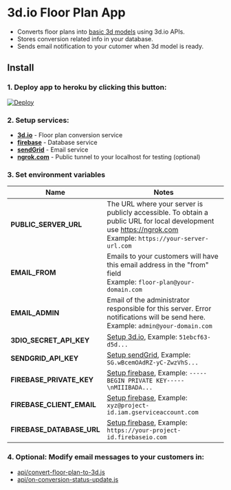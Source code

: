 # 3d.io Floor Plan App

* Converts floor plans into [basic 3d models](https://3d.io/floor-plan-to-3d-conversion.html) using 3d.io APIs.
* Stores conversion related info in your database.
* Sends email notification to your cutomer when 3d model is ready.

## Install

### 1. **Deploy app to heroku by clicking this button:**

<a href="https://heroku.com/deploy?template=https://github.com/archilogic-com/3dio-floor-plan-app/tree/master">
  <img src="https://www.herokucdn.com/deploy/button.svg" alt="Deploy">
</a>

### 2. **Setup services:**


* [**3d.io**](docs/3dio.md) - Floor plan conversion service
* [**firebase**](docs/firebase.md) - Database service
* [**sendGrid**](docs/sendgrid.md) - Email service
* [**ngrok.com**](https://ngrok.com) - Public tunnel to your localhost for testing (optional)

### 3. **Set environment variables**

Name | Notes
--- | ---
**PUBLIC_SERVER_URL** | The URL where your server is publicly accessible. To obtain a public URL for local development use https://ngrok.com<br>Example: `https://your-server-url.com`
**EMAIL_FROM** | Emails to your customers will have this email address in the "from" field<br>Example: `floor-plan@your-domain.com`
**EMAIL_ADMIN** | Email of the administrator responsible for this server. Error notifications will be send here.<br>Example: `admin@your-domain.com`
**3DIO_SECRET_API_KEY** | [Setup 3d.io](docs/3dio.md), Example: `51ebcf63-d5d...`
**SENDGRID_API_KEY** | [Setup sendGrid](docs/sendgrid.md), Example: `SG.wBcemOAdRZ-yC-ZwzVhS...`
**FIREBASE_PRIVATE_KEY** | [Setup firebase](docs/firebase.md), Example: `-----BEGIN PRIVATE KEY-----\nMIIIBADA...`
**FIREBASE_CLIENT_EMAIL** | [Setup firebase](docs/firebase.md), Example: `xyz@project-id.iam.gserviceaccount.com`
**FIREBASE_DATABASE_URL** | [Setup firebase](docs/firebase.md), Example: `https://your-project-id.firebaseio.com`

### 4. **Optional: Modify email messages to your customers in:**
* [api/convert-floor-plan-to-3d.js](https://github.com/archilogic-com/3dio-floor-plan-app/blob/master/api/convert-floor-plan-to-3d.js#L86)
* [api/on-conversion-status-update.js](https://github.com/archilogic-com/3dio-floor-plan-app/blob/master/api/on-conversion-status-update.js#L74)
